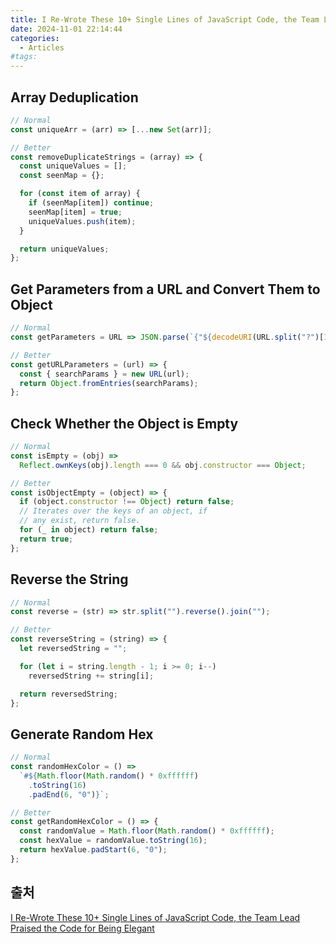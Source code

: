 ```yaml
---
title: I Re-Wrote These 10+ Single Lines of JavaScript Code, the Team Lead Praised the Code for Being Elegant
date: 2024-11-01 22:14:44
categories:
  - Articles
#tags:
---
```

## Array Deduplication

```js
// Normal
const uniqueArr = (arr) => [...new Set(arr)];
```

```js
// Better
const removeDuplicateStrings = (array) => {
  const uniqueValues = [];
  const seenMap = {};

  for (const item of array) {
    if (seenMap[item]) continue;
    seenMap[item] = true;
    uniqueValues.push(item);
  }

  return uniqueValues;
};
```

## Get Parameters from a URL and Convert Them to Object

```js
// Normal
const getParameters = URL => JSON.parse(`{"${decodeURI(URL.split("?")[1]).replace(/"/g, '\\"').replace(/&/g, '","').replace(/=/g, '":"')}"}`
```

```js
// Better
const getURLParameters = (url) => {
  const { searchParams } = new URL(url);
  return Object.fromEntries(searchParams);
};
```

## Check Whether the Object is Empty

```js
// Normal
const isEmpty = (obj) =>
  Reflect.ownKeys(obj).length === 0 && obj.constructor === Object;
```

```js
// Better
const isObjectEmpty = (object) => {
  if (object.constructor !== Object) return false;
  // Iterates over the keys of an object, if
  // any exist, return false.
  for (_ in object) return false;
  return true;
};
```

## Reverse the String

```js
// Normal
const reverse = (str) => str.split("").reverse().join("");
```

```js
// Better
const reverseString = (string) => {
  let reversedString = "";

  for (let i = string.length - 1; i >= 0; i--)
    reversedString += string[i];

  return reversedString;
};
```

## Generate Random Hex

```js
// Normal
const randomHexColor = () =>
  `#${Math.floor(Math.random() * 0xffffff)
    .toString(16)
    .padEnd(6, "0")}`;
```

```js
// Better
const getRandomHexColor = () => {
  const randomValue = Math.floor(Math.random() * 0xffffff);
  const hexValue = randomValue.toString(16);
  return hexValue.padStart(6, "0");
};
```

## 출처

[I Re-Wrote These 10+ Single Lines of JavaScript Code, the Team Lead Praised the Code for Being Elegant](https://levelup.gitconnected.com/i-re-wrote-these-10-single-lines-of-javascript-code-the-team-lead-praised-the-code-for-being-668ade4fea71)
